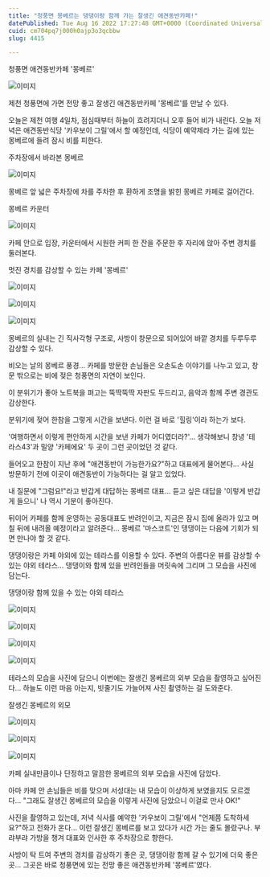 ```yaml
---
title: "청풍면 몽베르는 댕댕이랑 함께 가는 잘생긴 애견동반카페!"
datePublished: Tue Aug 16 2022 17:27:48 GMT+0000 (Coordinated Universal Time)
cuid: cm704pq7j000h0ajp3o3qcbbw
slug: 4415

---
```



청풍면 애견동반카페 '몽베르'

![이미지](https://cdn.hashnode.com/res/hashnode/image/upload/v1739256979253/7063e0e6-7def-486e-8476-03523bb88003.jpeg)

제천 청풍면에 가면 전망 좋고 잘생긴 애견동반카페 '몽베르'를 만날 수 있다.

오늘은 제천 여행 4일차, 점심때부터 하늘이 흐려지더니 오후 들어 비가 내린다. 오늘 저녁은 애견동반식당 '카우보이 그릴'에서 할 예정인데, 식당이 예약제라 가는 길에 있는 몽베르에 들려 잠시 비를 피한다.

주차장에서 바라본 몽베르

![이미지](https://cdn.hashnode.com/res/hashnode/image/upload/v1739256981483/035d409c-5763-4d5f-9660-9e317070c998.jpeg)

몽베르 앞 넓은 주차장에 차를 주차한 후 환하게 조명을 밝힌 몽베르 카페로 걸어간다.

몽베르 카운터

![이미지](https://cdn.hashnode.com/res/hashnode/image/upload/v1739256983911/c41192a4-61e3-4195-97de-8706c65d60b9.jpeg)

카페 안으로 입장, 카운터에서 시원한 커피 한 잔을 주문한 후 자리에 앉아 주변 경치를 둘러본다.

멋진 경치를 감상할 수 있는 카페 '몽베르'

![이미지](https://cdn.hashnode.com/res/hashnode/image/upload/v1739256986296/d6292cb2-2a3f-4ffa-934a-89a93e81305e.jpeg)

![이미지](https://cdn.hashnode.com/res/hashnode/image/upload/v1739256988239/6f7b8512-4801-4589-a21c-fb780b7281d7.jpeg)

![이미지](https://cdn.hashnode.com/res/hashnode/image/upload/v1739256990090/4977c2db-afc4-4e60-af78-aea6b049327d.jpeg)

몽베르의 실내는 긴 직사각형 구조로, 사방이 창문으로 되어있어 바깥 경치를 두루두루 감상할 수 있다.

비오는 날의 몽베르 풍경... 카페를 방문한 손님들은 오손도손 이야기를 나누고 있고, 창문 밖으로는 비에 젖은 청풍면의 자연이 보인다.

이 분위기가 좋아 노트북을 펴고는 뚝딱뚝딱 자판도 두드리고, 음악과 함께 주변 경관도 감상한다.

분위기에 젖어 한참을 그렇게 시간을 보낸다. 이런 걸 바로 '힐링'이라 하는가 보다.

'여행하면서 이렇게 편안하게 시간을 보낸 카페가 어디였더라?'... 생각해보니 창녕 '테라스43'과 밀양 '카페에요' 두 곳이 그런 곳이었던 것 같다.

들어오고 한참이 지난 후에 "애견동반이 가능한가요?"하고 대표에게 물어본다... 사실 방문하기 전에 이곳이 애견동반이 가능하다는 걸 알고 있었다.

내 질문에 "그럼요!"라고 반갑게 대답하는 몽베르 대표... 듣고 싶은 대답을 '이렇게 반갑게 들으니' 나 역시 기분이 좋아진다.

뒤이어 카페를 함께 운영하는 공동대표도 반려인이고, 지금은 잠시 집에 올라가 있고 며칠 뒤에 내려올 예정이라고 알려준다... 몽베르 '마스코트'인 댕댕이는 다음에 기회가 되면 만나야 할 것 같다.

댕댕이랑은 카페 야외에 있는 테라스를 이용할 수 있다. 주변의 아름다운 뷰를 감상할 수 있는 야외 테라스... 댕댕이와 함께 있을 반려인들을 머릿속에 그리며 그 모습을 사진에 담는다.

댕댕이랑 함께 있을 수 있는 야외 테라스

![이미지](https://cdn.hashnode.com/res/hashnode/image/upload/v1739256991917/79d30b4b-e051-4631-9919-200c77e08bde.jpeg)

![이미지](https://cdn.hashnode.com/res/hashnode/image/upload/v1739256993828/bba567c0-7823-4915-aa6e-9fd0c74e8841.jpeg)

![이미지](https://cdn.hashnode.com/res/hashnode/image/upload/v1739256995600/40676d9b-c702-470e-b6c3-554ea47231a3.jpeg)

![이미지](https://cdn.hashnode.com/res/hashnode/image/upload/v1739256997365/a0b75253-5e9a-4601-b144-0f851f9d6610.jpeg)

테라스의 모습을 사진에 담으니 이번에는 잘생긴 몽베르의 외부 모습을 촬영하고 싶어진다... 하늘도 이런 마음 아는지, 빗줄기도 가늘어져 사진 촬영하는 걸 도와준다.

잘생긴 몽베르의 외모

![이미지](https://cdn.hashnode.com/res/hashnode/image/upload/v1739256999445/910b1d64-2460-4e2a-99af-7eeaa84893b1.jpeg)

![이미지](https://cdn.hashnode.com/res/hashnode/image/upload/v1739257001242/3e512e17-3913-466e-ba14-b9533bfb9d60.jpeg)

![이미지](https://cdn.hashnode.com/res/hashnode/image/upload/v1739257003558/d85b3470-e909-4a8f-ad30-040e825a612d.jpeg)

카페 실내만큼이나 단정하고 말끔한 몽베르의 외부 모습을 사진에 담았다.

아마 카페 안 손님들은 비를 맞으며 서성대는 내 모습이 이상하게 보였을지도 모르겠다... "그래도 잘생긴 몽베르의 모습을 이렇게 사진에 담았으니 이걸로 만사 OK!"

사진을 촬영하고 있는데, 저녁 식사를 예약한 '카우보이 그릴'에서 "언제쯤 도착하세요?"하고 전화가 온다... 이런 잘생긴 몽베르를 보고 있다가 시간 가는 줄도 몰랐구나. 부랴부랴 가방을 챙겨 대표와 인사한 후 주차장으로 향한다.

사방이 탁 트여 주변의 경치를 감상하기 좋은 곳, 댕댕이랑 함께 갈 수 있기에 더욱 좋은 곳... 그곳은 바로 청풍면에 있는 전망 좋은 애견동반카페 '몽베르'였다.
